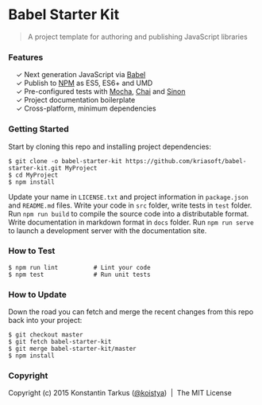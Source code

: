 # Babel Starter Kit

> A project template for authoring and publishing JavaScript libraries

### Features

&nbsp; &nbsp; ✓ Next generation JavaScript via [Babel](http://babeljs.io/)<br>
&nbsp; &nbsp; ✓ Publish to [NPM](https://www.npmjs.com/) as ES5, ES6+ and UMD<br>
&nbsp; &nbsp; ✓ Pre-configured tests with [Mocha](http://mochajs.org/), [Chai](http://chaijs.com/) and [Sinon](http://sinonjs.org/)<br>
&nbsp; &nbsp; ✓ Project documentation boilerplate<br>
&nbsp; &nbsp; ✓ Cross-platform, minimum dependencies<br>

### Getting Started

Start by cloning this repo and installing project dependencies:

```
$ git clone -o babel-starter-kit https://github.com/kriasoft/babel-starter-kit.git MyProject
$ cd MyProject
$ npm install
```

Update your name in `LICENSE.txt` and project information in `package.json` and
`README.md` files. Write your code in `src` folder, write tests in `test`
folder. Run `npm run build` to compile the source code into a distributable
format. Write documentation in markdown format in `docs` folder. Run
`npm run serve` to launch a development server with the documentation site.

### How to Test

```shell
$ npm run lint          # Lint your code
$ npm test              # Run unit tests
```

### How to Update

Down the road you can fetch and merge the recent changes from this repo back
into your project:

```
$ git checkout master
$ git fetch babel-starter-kit
$ git merge babel-starter-kit/master
$ npm install
```

### Copyright

Copyright (c) 2015 Konstantin Tarkus ([@koistya](https://twitter.com/koistya))
&nbsp;|&nbsp; The MIT License
